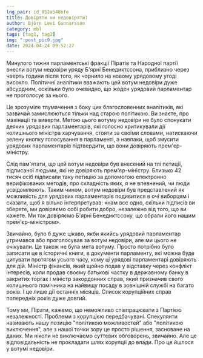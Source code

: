 ```yaml
---
lng_pair: id_852a548bfe
title: Довіряти чи недовіряти?
author: Björn Leví Gunnarsson
category: mbl
tags: [tag1, tag2]
img: ":post_pic9.jpg"
date: 2024-04-24 09:52:27
---
```


Минулого тижня парламентські фракції Піратів та Народної партії внесли вотум недовіри уряду Б'ярні Бенедиктссона, приблизно через чверть години після того, як чорнило на новому урядовому угоді висохло. Політичні аналітики вважають цей вотум недовіри дуже абсурдним, оскільки було очевидно, що жоден урядовий парламентар не проголосує за нього.

Це зрозуміле тлумачення з боку цих благословенних аналітиків, які зазвичай замислюються тільки над старою політикою. Ви знаєте, про махінації та виверти. Метою цього вотуму недовіри не було спонукати деяких урядових парламентарів, які голосно критикували дії колишнього міністра харчування, стояти за своїми словами, натискаючи зелену кнопку голосування в парламенті, а навпаки, щоб змусити урядових парламентарів підтвердити, що вони довіряють прем'єр-міністру.

Слід пам'ятати, що цей вотум недовіри був внесений на тлі петиції, підписаної людьми, які не довіряють прем'єр-міністру. Близько 42 тисяч осіб підписали таку петицію за допомогою електронно верифікованих методів, про складність яких, я не впевнений, чи люди усвідомлюють. Таким чином, вотум недовіри був представлений як можливість для урядових парламентарів подивитися в очі виборцям і сказати, щоб я вільно інтерпретував: «нам все одно, скільки підписів ви зберете, ми довіряємо собі робити добро, незалежно від того, що ви кажете. Ми так довіряємо Б'ярні Бенедиктссону, що обрали його нашим прем'єр-міністром».

Звичайно, було б дуже цікаво, якби якийсь урядовий парламентар утримався або проголосував за вотум недовіри, але ми цього не очікували. Це також не була мета вотуму. Просто потрібно було записати це в історичні книги, в документи парламенту, які можна буде цитувати протягом усього часу, кому ці урядові парламентарі довіряють для дій. Міністр фінансів, який щойно подав у відставку через конфлікт інтересів, коли продав своєму батькові частку в державному банку в закритих торгах і міністр закордонних справ, який призначив свого колишнього помічника на найвищу посаду в зовнішній службі на багато років. І це лише дії останніх місяців. Список корупційних справ попередніх років дуже довгий.

Тому ми, Пірати, кажемо, що неможливо співпрацювати з Партією незалежності. Проблеми з корупцією передбачувані. Спекулянти називають нашу позицію "політикою можливостей" або "політикою виключення", але з нашої точки зору це просто рішення, засноване на даних. Ми ніколи не виключаємо суттєвих обговорень, звичайно. Але це відповідальність не прокладати шлях корупції до влади. Про це йшлося у вотумі недовіри.
